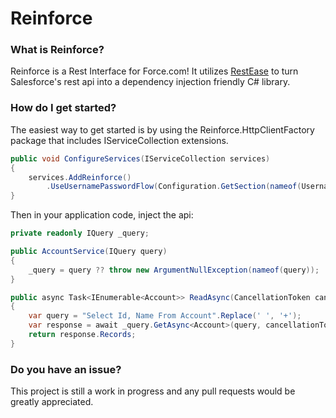 Reinforce
==================================

### What is Reinforce?

Reinforce is a Rest Interface for Force.com! It utilizes [RestEase](https://github.com/canton7/RestEase) to turn Salesforce's rest api into a dependency injection friendly C# library.

### How do I get started?

The easiest way to get started is by using the Reinforce.HttpClientFactory package that includes IServiceCollection extensions.

```csharp
public void ConfigureServices(IServiceCollection services)
{
    services.AddReinforce()
        .UseUsernamePasswordFlow(Configuration.GetSection(nameof(UsernamePasswordSettings)).Get<UsernamePasswordSettings>());
}
```
Then in your application code, inject the api:

```csharp
private readonly IQuery _query;

public AccountService(IQuery query)
{
    _query = query ?? throw new ArgumentNullException(nameof(query));
}

public async Task<IEnumerable<Account>> ReadAsync(CancellationToken cancellationToken)
{
    var query = "Select Id, Name From Account".Replace(' ', '+');
    var response = await _query.GetAsync<Account>(query, cancellationToken);
    return response.Records;
}
```

### Do you have an issue?
This project is still a work in progress and any pull requests would be greatly appreciated.
